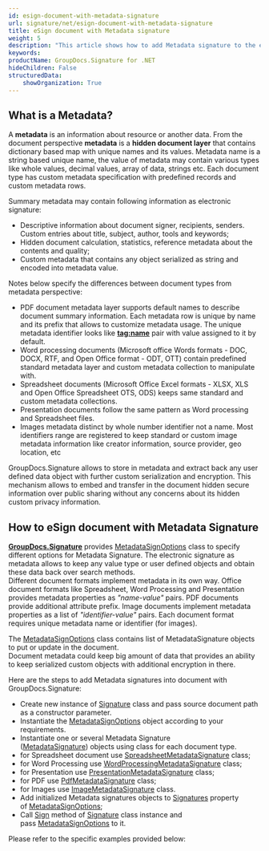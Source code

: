 ```yaml
---
id: esign-document-with-metadata-signature
url: signature/net/esign-document-with-metadata-signature
title: eSign document with Metadata signature
weight: 5
description: "This article shows how to add Metadata signature to the each document type meta layer with different data types over with GroupDocs.Signature"
keywords: 
productName: GroupDocs.Signature for .NET
hideChildren: False
structuredData:
    showOrganization: True
---
```

## What is a Metadata?

A **metadata** is an information about resource or another data. From the document perspective **metadata** is a **hidden document layer** that contains dictionary based map with unique names and its values. Metadata name is a string based unique name, the value of metadata may contain various types like whole values, decimal values, array of data, strings etc. Each document type has custom metadata specification with predefined records and custom metadata rows.

Summary metadata may contain following information as electronic signature:

* Descriptive information about document signer, recipients, senders. Custom entries about title, subject, author, tools and keywords;
* Hidden document calculation, statistics, reference metadata about the contents and quality;
* Custom metadata that contains any object serialized as string and encoded into metadata value.

Notes below specify the differences between document types from metadata perspective:

* PDF document metadata layer supports default names to describe document summary information. Each metadata row is unique by name and its prefix that allows to customize metadata usage. The unique metadata identifier looks like **[tag:name](http://tagname)** pair with value assigned to it by default.
* Word processing documents (Microsoft office Words formats - DOC, DOCX, RTF, and Open Office format - ODT, OTT) contain predefined standard metadata layer and custom metadata collection to manipulate with.
* Spreadsheet documents (Microsoft Office Excel formats - XLSX, XLS and Open Office Spreadsheet OTS, ODS) keeps same standard and custom metadata collections.
* Presentation documents follow the same pattern as Word processing and Spreadsheet files.
* Images metadata distinct by whole number identifier not a name. Most identifiers range are registered to keep standard or custom image metadata information like creator information, source provider, geo location, etc

GroupDocs.Signature allows to store in metadata and extract back any user defined data object with further custom serialization and encryption. This mechanism allows to embed and transfer in the document hidden secure information over public sharing without any concerns about its hidden custom privacy information.

## How to eSign document with Metadata Signature

[**GroupDocs.Signature**](https://products.groupdocs.com/signature/net) provides [MetadataSignOptions](https://apireference.groupdocs.com/net/signature/groupdocs.signature.options/metadatasignoptions) class to specify different options for Metadata Signature. The electronic signature as metadata allows to keep any value type or user defined objects and obtain these data back over search methods.  
Different document formats implement metadata in its own way. Office document formats like Spreadsheet, Word Processing and Presentation provides metadata properties as *"name-value"* pairs. PDF documents provide additional attribute prefix. Image documents implement metadata properties as a list of *"identifier-value"* pairs. Each document format requires unique metadata name or identifier (for images).

The [MetadataSignOptions](https://apireference.groupdocs.com/net/signature/groupdocs.signature.options/metadatasignoptions) class contains list of MetadataSignature objects to put or update in the document.  
Document metadata could keep big amount of data that provides an ability to keep serialized custom objects with additional encryption in there.

Here are the steps to add Metadata signatures into document with GroupDocs.Signature:

* Create new instance of [Signature](https://reference.groupdocs.com/signature/net/groupdocs.signature/signature) class and pass source document path as a constructor parameter.
* Instantiate the [MetadataSignOptions](https://apireference.groupdocs.com/net/signature/groupdocs.signature.options/metadatasignoptions) object according to your requirements.
* Instantiate one or several Metadata Signature ([MetadataSignature](https://apireference.groupdocs.com/net/signature/groupdocs.signature.domain/metadatasignature)) objects using class for each document type.
* for Spreadsheet document use [SpreadsheetMetadataSignature](https://apireference.groupdocs.com/net/signature/groupdocs.signature.domain/spreadsheetmetadatasignature) class;
* for Word Processing use [WordProcessingMetadataSignature](https://apireference.groupdocs.com/net/signature/groupdocs.signature.domain/wordprocessingmetadatasignature) class;
* for Presentation use [PresentationMetadataSignature](https://apireference.groupdocs.com/net/signature/groupdocs.signature.domain/presentationmetadatasignature) class;
* for PDF use [PdfMetadataSignature](https://apireference.groupdocs.com/net/signature/groupdocs.signature.domain/pdfmetadatasignature) class;
* for Images use [ImageMetadataSignature](https://apireference.groupdocs.com/net/signature/groupdocs.signature.domain/imagemetadatasignature) class.
* Add initialized Metadata signatures objects to [Signatures](https://apireference.groupdocs.com/net/signature/groupdocs.signature.options/metadatasignoptions/properties/signatures) property of [MetadataSignOptions](https://apireference.groupdocs.com/net/signature/groupdocs.signature.options/metadatasignoptions);
* Call [Sign](https://reference.groupdocs.com/signature/net/groupdocs.signature/signature/sign/) method of [Signature](https://reference.groupdocs.com/signature/net/groupdocs.signature/signature) class instance and pass [MetadataSignOptions](https://apireference.groupdocs.com/net/signature/groupdocs.signature.options/metadatasignoptions) to it.

Please refer to the specific examples provided below:
